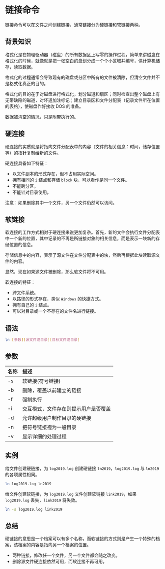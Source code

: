# 链接命令

链接命令可以在文件之间创建链接，通常链接分为硬链接和软链接两种。

## 背景知识

格式化是在物理驱动器（磁盘）的所有数据区上写零的操作过程，简单来讲磁盘在格式化的时候，就像就是把一张空白的盘划分成一个个小区域并编号，供计算机储存，读取数据。

格式化的过程通常会导致现有的磁盘或分区中所有的文件被清除，但清空文件并不是格式化真正的目的。

格式化的目的在于对磁盘进行格式化，划分磁道和扇区；同时检查出整个磁盘上有无带缺陷的磁道，对坏道加注标记；建立目录区和文件分配表（记录文件所在位置的表格），使磁盘作好接收 DOS 的准备。

数据被清空的情况，只是附带执行的。

## 硬连接

硬连接的实质就是将指向文件分配表中的内容（文件的相关信息：时间，储存位置等）的指针复制给新的文件。

硬连接具备如下特征：

- 以文件副本的形式存在，但不占用实际空间。
- 拥有相同的 `i` 结点和存储 `block` 块，可以看作是同一个文件。
- 不能跨分区。
- 不能针对目录使用。

注意：如果删除其中一个文件，另一个文件仍然可以访问。

## 软链接

软连接的工作方式相对于硬连接来说更加复杂。首先，新的文件会执行文件分配表中一个新的位置，其中记录的不再是所链接对象的相关信息，而是表示一块新的存储位置的信息。

存储信息中的内容，表示了源文件在文件分配表中的块，然后再根据此块读取源文件的内容。

显然，现在如果源文件被删除，那么软文件将不可用。

软连接的特征：

- 跨文件系统。
- 以路径的形式存在，类似 `Windows` 的快捷方式。
- 拥有自己的 `i` 结点。
- 可以对目录或一个不存在的文件名进行链接。

## 语法

```bash
ln [参数][源文件或目录][目标文件或目录]
```

## 参数

| 名称 | 描述                                 |
| :--- | :----------------------------------- |
| -s   | 软链接(符号链接)                     |
| -b   | 删除，覆盖以前建立的链接             |
| -f   | 强制执行                             |
| -i   | 交互模式，文件存在则提示用户是否覆盖 |
| -d   | 允许超级用户制作目录的硬链接         |
| -n   | 把符号链接视为一般目录               |
| -v   | 显示详细的处理过程                   |

## 实例

给文件创建硬链接，为 `log2019.log` 创建硬链接 `ln2019`，`log2019.log` 与 `ln2019` 的各项属性相同。

```bash
ln log2019.log ln2019
```

给文件创建软链接，为 `log2019.log` 文件创建软链接 `link2019`，如果 `log2019.log` 丢失，`link2019` 将失效。

```bash
ln -s log2019.log link2019
```

## 总结

硬链接的意思是一个档案可以有多个名称，而软链接的方式则是产生一个特殊的档案，该档案的内容是指向另一个档案的位置。

- 两种链接，修改任一个文件，另一个文件都会随之改变。
- 删除源文件硬连接依然可用，而软连接不再可用。
